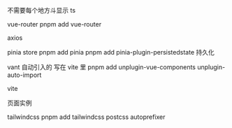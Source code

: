 不需要每个地方斗显示 ts

vue-router
pnpm add vue-router

axios

pinia store
pnpm add pinia
pnpm add pinia-plugin-persistedstate 持久化

vant 自动引入的 写在 vite 里
pnpm add unplugin-vue-components unplugin-auto-import

vite

页面实例

tailwindcss
pnpm add tailwindcss postcss autoprefixer
